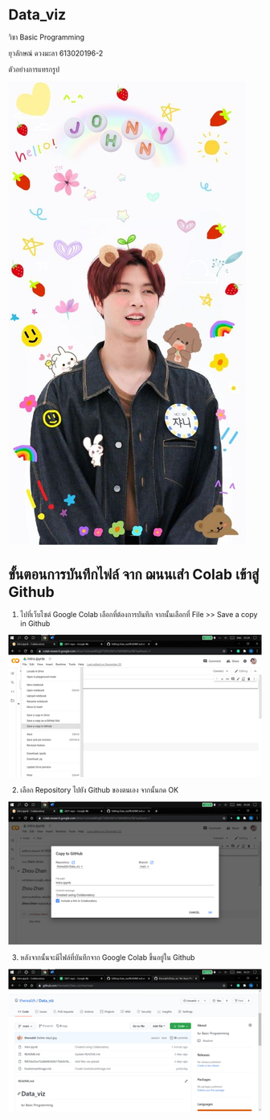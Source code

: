 # Data_viz
วิชา Basic Programming 

ยุวลักษณ์ ดวงมะลา 613020196-2

ตัวอย่างการแทรกรูป

![f687de25ce72a0b68342fe17b6efc5ba](f687de25ce72a0b68342fe17b6efc5ba.jpg)

# ขั้นตอนการบันทึกไฟล์ จาก ฌนนเสำ Colab เข้าสู่ Github
1. ไปที่เว็บไซต์ Google Colab เลือกที่ต้องการบันทึก จากนั้นเลือกที่ File >> Save a copy in Github 

![step1.jpg](step1.jpg.png)

2. เลือก Repository ไปยัง Github ของตนเอง จากนั้นกด OK

![step2.jpg](step2.jpg.png)

3. หลังจากนั้นจะมีไฟล์ที่บันทึกจาก Google Colab ขึ้นอยู่ใน Github

![step3](step3.png)

